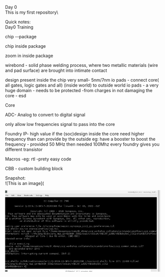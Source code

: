 Day 0\
This is my first repository\

Quick notes: \
Day0 Training

chip --package

chip inside package

zoom in inside package

wirebond - solid phase welding process, where two metallic materials (wire and pad surface) are brought into intimate contact

design present inside the chip very small- 5nm/7nm
io pads - connect core( all gates, logic gates and all) (inside world) to outside world
io pads - a very huge domain
	- needs to be protected -from charges in not damaging the core  - esd


Core

ADC- Analog to convert to digital signal

only allow low frequencies signal to pass into the core

Foundry IP- high value 
if the (soc)design inside the core need higher frequency than can provide by the outside
eg: have a booster to boost the frequency - provided 50 MHz then needed 100Mhz
every foundry gives you different transistor 

Macros
-eg: rtl 
-prety easy code

CBB - custom building block

Snapshot:\
![This is an image](

![This is an image](https://github.com/somsunee/Intel-sd-training/blob/4bd3a17f4220f4f82107062dd5e2f01355473fc1/day-0.jpg)
